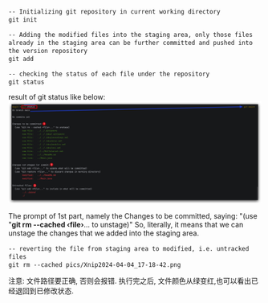 ```shell
-- Initializing git repository in current working directory
git init
```

```shell
-- Adding the modified files into the staging area, only those files already in the staging area can be further committed and pushed into the version repository
git add 
```

```shell
-- checking the status of each file under the repository
git status
```

result of git status like below:
![Xnip2024-04-04_17-18-42.png](pics%2FXnip2024-04-04_17-18-42.png)

The prompt of 1st part, namely the Changes to be committed, saying: "(use "**git rm --cached ‹file›**... to unstage)"
So, literally, it means that we can unstage the changes that we added into the staging area.

```shell
-- reverting the file from staging area to modified, i.e. untracked files
git rm --cached pics/Xnip2024-04-04_17-18-42.png
```
注意: 文件路径要正确, 否则会报错.
执行完之后, 文件颜色从绿变红,也可以看出已经退回到已修改状态.